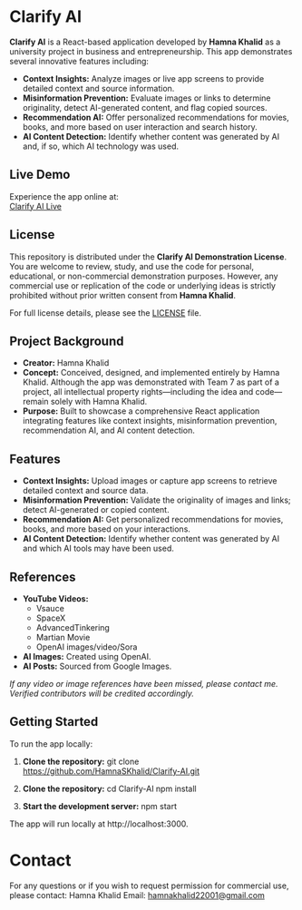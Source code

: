 # Clarify AI

**Clarify AI** is a React-based application developed by **Hamna Khalid** as a university project in business and entrepreneurship. This app demonstrates several innovative features including:

- **Context Insights:** Analyze images or live app screens to provide detailed context and source information.
- **Misinformation Prevention:** Evaluate images or links to determine originality, detect AI-generated content, and flag copied sources.
- **Recommendation AI:** Offer personalized recommendations for movies, books, and more based on user interaction and search history.
- **AI Content Detection:** Identify whether content was generated by AI and, if so, which AI technology was used.

## Live Demo
Experience the app online at:  
[Clarify AI Live](https://hamnaskhalid.github.io/Clarify-AI)

## License
This repository is distributed under the **Clarify AI Demonstration License**. You are welcome to review, study, and use the code for personal, educational, or non-commercial demonstration purposes. However, any commercial use or replication of the code or underlying ideas is strictly prohibited without prior written consent from **Hamna Khalid**.

For full license details, please see the [LICENSE](LICENSE.md) file.

## Project Background
- **Creator:** Hamna Khalid  
- **Concept:** Conceived, designed, and implemented entirely by Hamna Khalid. Although the app was demonstrated with Team 7 as part of a project, all intellectual property rights—including the idea and code—remain solely with Hamna Khalid.
- **Purpose:** Built to showcase a comprehensive React application integrating features like context insights, misinformation prevention, recommendation AI, and AI content detection.

## Features
- **Context Insights:** Upload images or capture app screens to retrieve detailed context and source data.
- **Misinformation Prevention:** Validate the originality of images and links; detect AI-generated or copied content.
- **Recommendation AI:** Get personalized recommendations for movies, books, and more based on your interactions.
- **AI Content Detection:** Identify whether content was generated by AI and which AI tools may have been used.

## References
- **YouTube Videos:**  
  - Vsauce  
  - SpaceX  
  - AdvancedTinkering  
  - Martian Movie  
  - OpenAI images/video/Sora  
- **AI Images:** Created using OpenAI.  
- **AI Posts:** Sourced from Google Images.

*If any video or image references have been missed, please contact me. Verified contributors will be credited accordingly.*

## Getting Started
To run the app locally:

1. **Clone the repository:**
   git clone https://github.com/HamnaSKhalid/Clarify-AI.git

2. **Clone the repository:**
cd Clarify-AI
npm install

3. **Start the development server:**
npm start

The app will run locally at http://localhost:3000.

# Contact

For any questions or if you wish to request permission for commercial use, please contact:
Hamna Khalid
Email: hamnakhalid22001@gmail.com
